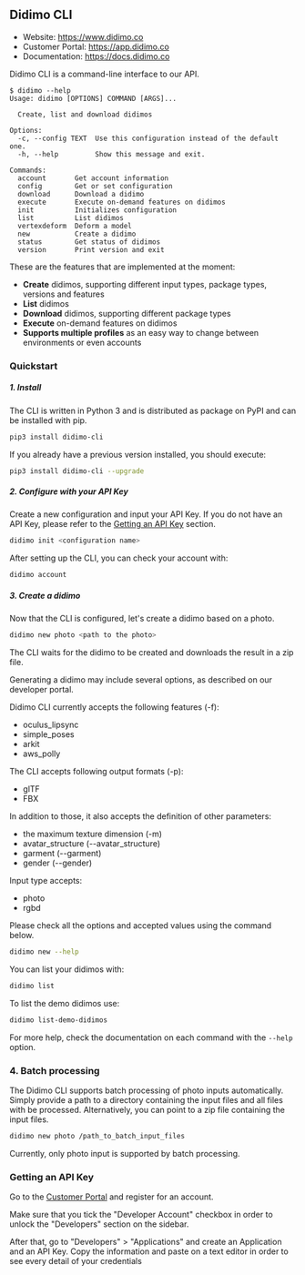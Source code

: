 ## Didimo CLI

 - Website: https://www.didimo.co
 - Customer Portal: https://app.didimo.co
 - Documentation: https://docs.didimo.co

Didimo CLI is a command-line interface to our API.

```
$ didimo --help
Usage: didimo [OPTIONS] COMMAND [ARGS]...

  Create, list and download didimos

Options:
  -c, --config TEXT  Use this configuration instead of the default one.
  -h, --help         Show this message and exit.

Commands:
  account       Get account information
  config        Get or set configuration
  download      Download a didimo
  execute       Execute on-demand features on didimos
  init          Initializes configuration
  list          List didimos
  vertexdeform  Deform a model
  new           Create a didimo
  status        Get status of didimos
  version       Print version and exit
```

These are the features that are implemented at the moment:

 - **Create** didimos, supporting different input types, package types, versions and features
 - **List** didimos
 - **Download** didimos, supporting different package types
 - **Execute** on-demand features on didimos
 - **Supports multiple profiles** as an easy way to change between environments or even accounts


### Quickstart

##### 1. Install

The CLI is written in Python 3 and is distributed as package on PyPI
and can be installed with pip.

```bash
pip3 install didimo-cli
```

If you already have a previous version installed, you should execute:

```bash
pip3 install didimo-cli --upgrade
```


##### 2. Configure with your API Key

Create a new configuration and input your API Key. If you do not have an API Key,
please refer to the [Getting an API Key](#getting-an-api-key) section.

```bash
didimo init <configuration name>
```

After setting up the CLI, you can check your account with:

```bash
didimo account
```

##### 3. Create a didimo

Now that the CLI is configured, let's create a didimo based on a photo.

```bash
didimo new photo <path to the photo>
```

The CLI waits for the didimo to be created and downloads the result in a zip
file.

Generating a didimo may include several options, as described on our developer portal.

Didimo CLI currently accepts the following features (-f):
- oculus_lipsync
- simple_poses
- arkit
- aws_polly

The CLI accepts following output formats (-p):
- glTF
- FBX

In addition to those, it also accepts the definition of other parameters:
- the maximum texture dimension (-m)
- avatar_structure (--avatar_structure)
- garment (--garment)
- gender (--gender)

Input type accepts:
- photo
- rgbd

Please check all the options and accepted values using the command below.

```bash
didimo new --help
```

You can list your didimos with:

```bash
didimo list
```

To list the demo didimos use:

```bash
didimo list-demo-didimos
```

For more help, check the documentation on each command with the `--help` option.

### 4. Batch processing

The Didimo CLI supports batch processing of photo inputs automatically. Simply provide a path to a directory containing the input files and all files with be processed.
Alternatively, you can point to a zip file containing the input files.

```bash
didimo new photo /path_to_batch_input_files
```

Currently, only photo input is supported by batch processing.

### Getting an API Key

Go to the [Customer Portal](https://app.didimo.co) and register for an account.

Make sure that you tick the "Developer Account" checkbox in order to unlock
the "Developers" section on the sidebar.

After that, go to "Developers" > "Applications" and create an Application and
an API Key. Copy the information and paste on a text editor in order to
see every detail of your credentials
